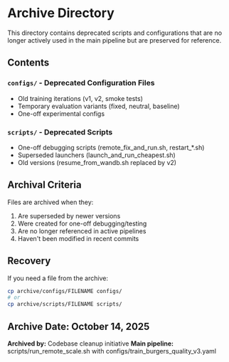 # Archive Directory

This directory contains deprecated scripts and configurations that are no longer actively used in the main pipeline but are preserved for reference.

## Contents

### `configs/` - Deprecated Configuration Files
- Old training iterations (v1, v2, smoke tests)
- Temporary evaluation variants (fixed, neutral, baseline)
- One-off experimental configs

### `scripts/` - Deprecated Scripts
- One-off debugging scripts (remote_fix_and_run.sh, restart_*.sh)
- Superseded launchers (launch_and_run_cheapest.sh)
- Old versions (resume_from_wandb.sh replaced by v2)

## Archival Criteria

Files are archived when they:
1. Are superseded by newer versions
2. Were created for one-off debugging/testing
3. Are no longer referenced in active pipelines
4. Haven't been modified in recent commits

## Recovery

If you need a file from the archive:
```bash
cp archive/configs/FILENAME configs/
# or
cp archive/scripts/FILENAME scripts/
```

## Archive Date: October 14, 2025

**Archived by:** Codebase cleanup initiative
**Main pipeline:** scripts/run_remote_scale.sh with configs/train_burgers_quality_v3.yaml
